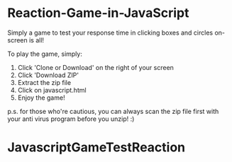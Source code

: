# Reaction-Game-in-JavaScript

Simply a game to test your response time in clicking boxes and circles on-screen is all! 

To play the game, simply:
1. Click 'Clone or Download' on the right of your screen 
2. Click 'Download ZIP'
3. Extract the zip file
4. Click on javascript.html
5. Enjoy the game! 

p.s. for those who're cautious, you can always scan the zip file first with your anti virus program before you unzip! :) 

# JavascriptGameTestReaction
